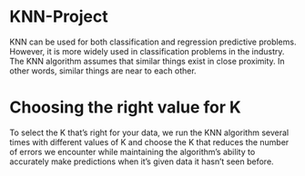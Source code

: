 # KNN-Project
KNN can be used for both classification and regression predictive problems. However, it is more widely used in classification problems in the industry.
The KNN algorithm assumes that similar things exist in close proximity. In other words, similar things are near to each other.
# Choosing the right value for K
  To select the K that’s right for your data, we run the KNN algorithm several times with different values of K and choose the K that reduces the number of errors we encounter while maintaining the algorithm’s ability to accurately make predictions when it’s given data it hasn’t seen before.
